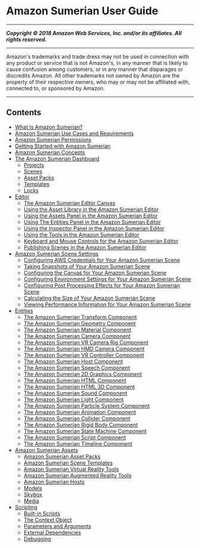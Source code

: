 # Amazon Sumerian User Guide

-----
*****Copyright &copy; 2018 Amazon Web Services, Inc. and/or its affiliates. All rights reserved.*****

-----
Amazon's trademarks and trade dress may not be used in 
     connection with any product or service that is not Amazon's, 
     in any manner that is likely to cause confusion among customers, 
     or in any manner that disparages or discredits Amazon. All other 
     trademarks not owned by Amazon are the property of their respective
     owners, who may or may not be affiliated with, connected to, or 
     sponsored by Amazon.

-----
## Contents
+ [What Is Amazon Sumerian?](amazon-sumerian.md)
+ [Amazon Sumerian Use Cases and Requirements](sumerian-usecases.md)
+ [Amazon Sumerian Permissions](sumerian-permissions.md)
+ [Getting Started with Amazon Sumerian](sumerian-gettingstarted.md)
+ [Amazon Sumerian Concepts](sumerian-concepts.md)
+ [The Amazon Sumerian Dashboard](sumerian-dashboard.md)
   + [Projects](dashboard-projects.md)
   + [Scenes](dashboard-scenes.md)
   + [Asset Packs](dashboard-assets.md)
   + [Templates](dashboard-templates.md)
   + [Locks](dashboard-locks.md)
+ [Editor](sumerian-editor.md)
   + [The Amazon Sumerian Editor Canvas](editor-canvas.md)
   + [Using the Asset Library in the Amazon Sumerian Editor](editor-assetlib.md)
   + [Using the Assets Panel in the Amazon Sumerian Editor](editor-assets.md)
   + [Using The Entities Panel in the Amazon Sumerian Editor](editor-entities.md)
   + [Using the Inspector Panel in the Amazon Sumerian Editor](editor-inspector.md)
   + [Using the Tools in the Amazon Sumerian Editor](editor-tools.md)
   + [Keyboard and Mouse Controls for the Amazon Sumerian Editor](editor-shortcuts.md)
   + [Publishing Scenes in the Amazon Sumerian Editor](editor-publish.md)
+ [Amazon Sumerian Scene Settings](sumerian-scene.md)
   + [Configuring AWS Credentials for Your Amazon Sumerian Scene](scene-aws.md)
   + [Taking Snapshots of Your Amazon Sumerian Scene](scene-snapshots.md)
   + [Configuring the Canvas for Your Amazon Sumerian Scene](scene-document.md)
   + [Configuring Environment Settings for Your Amazon Sumerian Scene](scene-environment.md)
   + [Configuring Post Processing Effects for Your Amazon Sumerian Scene](scene-posteffects.md)
   + [Calculating the Size of Your Amazon Sumerian Scene](scene-scenesize.md)
   + [Viewing Performance Information for Your Amazon Sumerian Scene](scene-scenestats.md)
+ [Entities](sumerian-entities.md)
   + [The Amazon Sumerian Transform Component](entities-transform.md)
   + [The Amazon Sumerian Geometry Component](entities-geometry.md)
   + [The Amazon Sumerian Material Component](entities-material.md)
   + [The Amazon Sumerian Camera Component](entities-camera.md)
   + [The Amazon Sumerian VR Camera Rig Component](entities-vrcamerarig.md)
   + [The Amazon Sumerian HMD Camera Component](entities-hmdcamera.md)
   + [The Amazon Sumerian VR Controller Component](entities-vrcontroller.md)
   + [The Amazon Sumerian Host Component](entities-host.md)
   + [The Amazon Sumerian Speech Component](entities-speech.md)
   + [The Amazon Sumerian 2D Graphics Component](entities-2dgraphics.md)
   + [The Amazon Sumerian HTML Component](entities-html.md)
   + [The Amazon Sumerian HTML 3D Component](entities-html3d.md)
   + [The Amazon Sumerian Sound Component](entities-sound.md)
   + [The Amazon Sumerian Light Component](entities-light.md)
   + [The Amazon Sumerian Particle System Component](entities-particlesystem.md)
   + [The Amazon Sumerian Animation Component](entities-animation.md)
   + [The Amazon Sumerian Collider Component](entities-collider.md)
   + [The Amazon Sumerian Rigid Body Component](entities-rigidbody.md)
   + [The Amazon Sumerian State Machine Component](entities-statemachine.md)
   + [The Amazon Sumerian Script Component](entities-script.md)
   + [The Amazon Sumerian Timeline Component](entities-timeline.md)
+ [Amazon Sumerian Assets](sumerian-assets.md)
   + [Amazon Sumerian Asset Packs](assets-packs.md)
   + [Amazon Sumerian Scene Templates](assets-templates.md)
   + [Amazon Sumerian Virtual Reality Tools](assets-vrtools.md)
   + [Amazon Sumerian Augmented Reality Tools](assets-artools.md)
   + [Amazon Sumerian Hosts](assets-hosts.md)
   + [Models](assets-models.md)
   + [Skybox](assets-skybox.md)
   + [Media](assets-media.md)
+ [Scripting](sumerian-scripting.md)
   + [Built-in Scripts](scripting-builtins.md)
   + [The Context Object](scripting-context.md)
   + [Parameters and Arguments](scripting-parameters.md)
   + [External Dependencies](scripting-dependencies.md)
   + [Debugging](scripting-debugging.md)